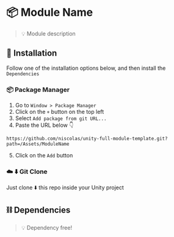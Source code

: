 # :package: Module Name
> :bulb: Module description

## :nut_and_bolt: Installation
Follow one of the installation options below, and then install the `Dependencies`
### :package: Package Manager

1. Go to `Window > Package Manager`
2. Click on the `+` button on the top left
3. Select `Add package from git URL...` 
4. Paste the URL below :point_down:

```
https://github.com/niscolas/unity-full-module-template.git?path=/Assets/ModuleName
```

5. Click on the `Add` button

### :cloud: :arrow_down: Git Clone
Just clone :arrow_down: this repo inside your Unity project

## :chains: Dependencies
> :bulb: Dependency free!
